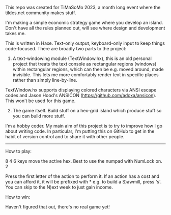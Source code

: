 This repo was created for TiMaSoMo 2023, a month long event where the tildes.net community makes stuff.

I'm making a simple economic strategy game where you develop an island. Don't have all the rules planned out, will see where design and development takes me.

This is written in Haxe. Text-only output, keyboard-only input to keep things code-focused. There are broadly two parts to the project: 

1) A text-windowing module (TextWindow.hx), this is an old personal project that treats the text console as rectangular regions (windows) within rectangular regions, which can then be e.g. moved around, made invisible. This lets me more comfortably render text in specific places rather than simply line-by-line.

TextWindow.hx supports displaying colored characters via ANSI escape codes and Jason Hood's ANSICON (https://github.com/adoxa/ansicon). This won't be used for this game.

2) The game itself. Build stuff on a hex-grid island which produce stuff so you can build more stuff.

I'm a hobby coder. My main aim of this project is to try to improve how I go about writing code. In particular, I'm putting this on GitHub to get in the habit of version control and to share it with other people.

-----

How to play:

  8
4   6  keys move the active hex. Best to use the numpad with NumLock on.
  2

Press the first letter of the action to perform it. If an action has a cost and you can afford it, it will be prefixed with *
e.g. to build a S)awmill, press 's'. You can skip to the N)ext week to just gain income.


How to win:

Haven't figured that out, there's no real game yet! 

